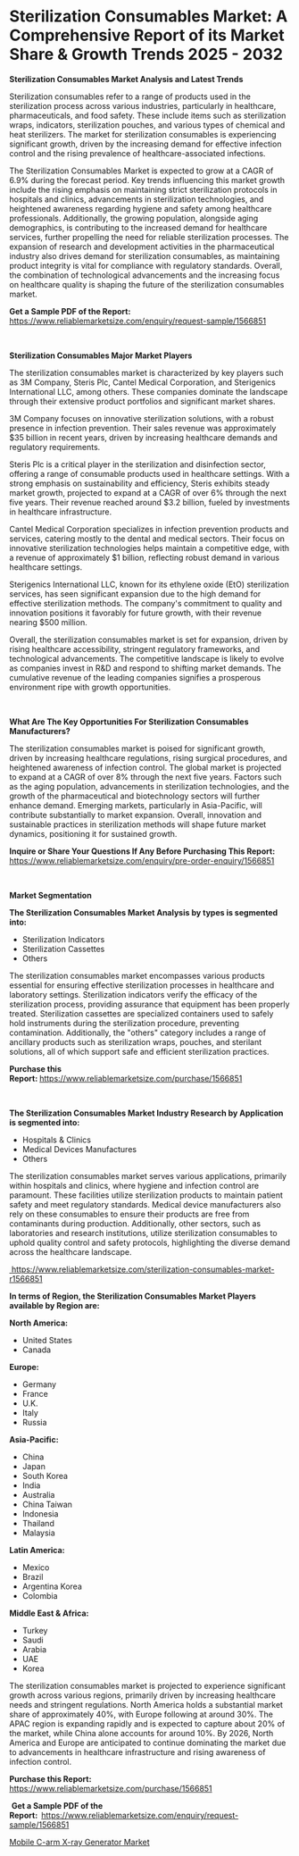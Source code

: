 <p><h1>Sterilization Consumables Market: A Comprehensive Report of its Market Share & Growth Trends 2025 - 2032</h1></p><p><strong>Sterilization Consumables Market Analysis and Latest Trends</strong></p>
<p><p>Sterilization consumables refer to a range of products used in the sterilization process across various industries, particularly in healthcare, pharmaceuticals, and food safety. These include items such as sterilization wraps, indicators, sterilization pouches, and various types of chemical and heat sterilizers. The market for sterilization consumables is experiencing significant growth, driven by the increasing demand for effective infection control and the rising prevalence of healthcare-associated infections. </p><p>The Sterilization Consumables Market is expected to grow at a CAGR of 6.9% during the forecast period. Key trends influencing this market growth include the rising emphasis on maintaining strict sterilization protocols in hospitals and clinics, advancements in sterilization technologies, and heightened awareness regarding hygiene and safety among healthcare professionals. Additionally, the growing population, alongside aging demographics, is contributing to the increased demand for healthcare services, further propelling the need for reliable sterilization processes. The expansion of research and development activities in the pharmaceutical industry also drives demand for sterilization consumables, as maintaining product integrity is vital for compliance with regulatory standards. Overall, the combination of technological advancements and the increasing focus on healthcare quality is shaping the future of the sterilization consumables market.</p></p>
<p><strong>Get a Sample PDF of the Report:&nbsp;</strong> <a href="https://www.reliablemarketsize.com/enquiry/request-sample/1566851?utm_campaign=3104&utm_medium=2&utm_source=Github&utm_content=ia&utm_term=22032025&utm_id=sterilization-consumables">https://www.reliablemarketsize.com/enquiry/request-sample/1566851</a></p>
<p>&nbsp;</p>
<p><strong>Sterilization Consumables Major Market Players</strong></p>
<p><p>The sterilization consumables market is characterized by key players such as 3M Company, Steris Plc, Cantel Medical Corporation, and Sterigenics International LLC, among others. These companies dominate the landscape through their extensive product portfolios and significant market shares.</p><p>3M Company focuses on innovative sterilization solutions, with a robust presence in infection prevention. Their sales revenue was approximately $35 billion in recent years, driven by increasing healthcare demands and regulatory requirements.</p><p>Steris Plc is a critical player in the sterilization and disinfection sector, offering a range of consumable products used in healthcare settings. With a strong emphasis on sustainability and efficiency, Steris exhibits steady market growth, projected to expand at a CAGR of over 6% through the next five years. Their revenue reached around $3.2 billion, fueled by investments in healthcare infrastructure.</p><p>Cantel Medical Corporation specializes in infection prevention products and services, catering mostly to the dental and medical sectors. Their focus on innovative sterilization technologies helps maintain a competitive edge, with a revenue of approximately $1 billion, reflecting robust demand in various healthcare settings.</p><p>Sterigenics International LLC, known for its ethylene oxide (EtO) sterilization services, has seen significant expansion due to the high demand for effective sterilization methods. The company's commitment to quality and innovation positions it favorably for future growth, with their revenue nearing $500 million.</p><p>Overall, the sterilization consumables market is set for expansion, driven by rising healthcare accessibility, stringent regulatory frameworks, and technological advancements. The competitive landscape is likely to evolve as companies invest in R&D and respond to shifting market demands. The cumulative revenue of the leading companies signifies a prosperous environment ripe with growth opportunities.</p></p>
<p>&nbsp;</p>
<p><strong>What Are The Key Opportunities For Sterilization Consumables Manufacturers?</strong></p>
<p><p>The sterilization consumables market is poised for significant growth, driven by increasing healthcare regulations, rising surgical procedures, and heightened awareness of infection control. The global market is projected to expand at a CAGR of over 8% through the next five years. Factors such as the aging population, advancements in sterilization technologies, and the growth of the pharmaceutical and biotechnology sectors will further enhance demand. Emerging markets, particularly in Asia-Pacific, will contribute substantially to market expansion. Overall, innovation and sustainable practices in sterilization methods will shape future market dynamics, positioning it for sustained growth.</p></p>
<p><strong>Inquire or Share Your Questions If Any Before Purchasing This Report:</strong> <a href="https://www.reliablemarketsize.com/enquiry/pre-order-enquiry/1566851?utm_campaign=3104&utm_medium=2&utm_source=Github&utm_content=ia&utm_term=22032025&utm_id=sterilization-consumables">https://www.reliablemarketsize.com/enquiry/pre-order-enquiry/1566851</a></p>
<p>&nbsp;</p>
<p><strong>Market Segmentation</strong></p>
<p><strong>The Sterilization Consumables Market Analysis by types is segmented into:</strong></p>
<p><ul><li>Sterilization Indicators</li><li>Sterilization Cassettes</li><li>Others</li></ul></p>
<p><p>The sterilization consumables market encompasses various products essential for ensuring effective sterilization processes in healthcare and laboratory settings. Sterilization indicators verify the efficacy of the sterilization process, providing assurance that equipment has been properly treated. Sterilization cassettes are specialized containers used to safely hold instruments during the sterilization procedure, preventing contamination. Additionally, the "others" category includes a range of ancillary products such as sterilization wraps, pouches, and sterilant solutions, all of which support safe and efficient sterilization practices.</p></p>
<p><strong>Purchase this Report:&nbsp;</strong><a href="https://www.reliablemarketsize.com/purchase/1566851?utm_campaign=3104&utm_medium=2&utm_source=Github&utm_content=ia&utm_term=22032025&utm_id=sterilization-consumables">https://www.reliablemarketsize.com/purchase/1566851</a></p>
<p>&nbsp;</p>
<p><strong>The Sterilization Consumables Market Industry Research by Application is segmented into:</strong></p>
<p><ul><li>Hospitals & Clinics</li><li>Medical Devices Manufactures</li><li>Others</li></ul></p>
<p><p>The sterilization consumables market serves various applications, primarily within hospitals and clinics, where hygiene and infection control are paramount. These facilities utilize sterilization products to maintain patient safety and meet regulatory standards. Medical device manufacturers also rely on these consumables to ensure their products are free from contaminants during production. Additionally, other sectors, such as laboratories and research institutions, utilize sterilization consumables to uphold quality control and safety protocols, highlighting the diverse demand across the healthcare landscape.</p></p>
<p><a href="https://www.reliablemarketsize.com/sterilization-consumables-market-r1566851?utm_campaign=3104&utm_medium=2&utm_source=Github&utm_content=ia&utm_term=22032025&utm_id=sterilization-consumables">&nbsp;https://www.reliablemarketsize.com/sterilization-consumables-market-r1566851</a></p>
<p><strong>In terms of Region, the Sterilization Consumables Market Players available by Region are:</strong></p>
<p>
    <p> <strong> North America: </strong>
        <ul>
            <li>United States</li>
            <li>Canada</li>
        </ul>
        </p> 
    <p> <strong> Europe: </strong>
        <ul>
            <li>Germany</li>
            <li>France</li>
            <li>U.K.</li>
            <li>Italy</li>
            <li>Russia</li>
        </ul>
        </p> 
    <p> <strong> Asia-Pacific: </strong>
        <ul>
            <li>China</li>
            <li>Japan</li>
            <li>South Korea</li>
            <li>India</li>
            <li>Australia</li>
            <li>China Taiwan</li>
            <li>Indonesia</li>
            <li>Thailand</li>
            <li>Malaysia</li>
        </ul>
        </p> 
    <p> <strong> Latin America: </strong>
        <ul>
            <li>Mexico</li>
            <li>Brazil</li>
            <li>Argentina Korea</li>
            <li>Colombia</li>
        </ul>
        </p> 
    <p> <strong> Middle East & Africa: </strong>
        <ul>
            <li>Turkey</li>
            <li>Saudi</li>
            <li>Arabia</li>
            <li>UAE</li>
            <li>Korea</li>
        </ul>
    </p>
    </p>
<p><p>The sterilization consumables market is projected to experience significant growth across various regions, primarily driven by increasing healthcare needs and stringent regulations. North America holds a substantial market share of approximately 40%, with Europe following at around 30%. The APAC region is expanding rapidly and is expected to capture about 20% of the market, while China alone accounts for around 10%. By 2026, North America and Europe are anticipated to continue dominating the market due to advancements in healthcare infrastructure and rising awareness of infection control.</p></p>
<p><strong>Purchase this Report: </strong><a href="https://www.reliablemarketsize.com/purchase/1566851?utm_campaign=3104&utm_medium=2&utm_source=Github&utm_content=ia&utm_term=22032025&utm_id=sterilization-consumables">https://www.reliablemarketsize.com/purchase/1566851</a></p>
<p>&nbsp;<strong>Get a Sample PDF of the Report:&nbsp;&nbsp;</strong><a href="https://www.reliablemarketsize.com/enquiry/request-sample/1566851?utm_campaign=3104&utm_medium=2&utm_source=Github&utm_content=ia&utm_term=22032025&utm_id=sterilization-consumables">https://www.reliablemarketsize.com/enquiry/request-sample/1566851</a></p>
<p><strong></strong></p>
<p><p><a href="https://github.com/geyangvayora/Market-Research-Report-List-1/blob/main/mobile-c-arm-x-ray-generator-market.md?utm_campaign=3104&utm_medium=2&utm_source=Github&utm_content=ia&utm_term=22032025&utm_id=sterilization-consumables">Mobile C-arm X-ray Generator Market</a></p></p>